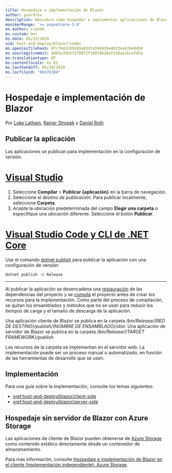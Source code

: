 ```yaml
---
title: Hospedaje e implementación de Blazor
author: guardrex
description: Descubra cómo hospedar e implementar aplicaciones de Blazor.
monikerRange: '>= aspnetcore-3.0'
ms.author: riande
ms.custom: mvc
ms.date: 05/23/2019
uid: host-and-deploy/blazor/index
ms.openlocfilehash: 0fc7643c65b93a63d7a594d35e4013eab76e9db8
ms.sourcegitcommit: 4d05e30567279072f1b070618afe58ae1bcefd5a
ms.translationtype: HT
ms.contentlocale: es-ES
ms.lasthandoff: 05/29/2019
ms.locfileid: "66376384"
---
```

# <a name="host-and-deploy-blazor"></a>Hospedaje e implementación de Blazor

Por [Luke Latham](https://github.com/guardrex), [Rainer Stropek](https://www.timecockpit.com) y [Daniel Roth](https://github.com/danroth27)

## <a name="publish-the-app"></a>Publicar la aplicación

Las aplicaciones se publican para implementación en la configuración de versión.

# <a name="visual-studiotabvisual-studio"></a>[Visual Studio](#tab/visual-studio)

1. Seleccione **Compilar** > **Publicar {aplicación}** en la barra de navegación.
1. Seleccione el *destino de publicación*. Para publicar localmente, seleccione **Carpeta**.
1. Acepte la ubicación predeterminada del campo **Elegir una carpeta** o especifique una ubicación diferente. Seleccione el botón **Publicar**.

# <a name="visual-studio-code--net-core-clitabvisual-studio-codenetcore-cli"></a>[Visual Studio Code y CLI de .NET Core](#tab/visual-studio-code+netcore-cli)

Use el comando [dotnet publish](/dotnet/core/tools/dotnet-publish) para publicar la aplicación con una configuración de versión:

```console
dotnet publish -c Release
```

---

Al publicar la aplicación se desencadena una [restauración](/dotnet/core/tools/dotnet-restore) de las dependencias del proyecto y se [compila](/dotnet/core/tools/dotnet-build) el proyecto antes de crear los recursos para la implementación. Como parte del proceso de compilación, se quitan los ensamblados y métodos que no se usan para reducir los tiempos de carga y el tamaño de descarga de la aplicación.

Una aplicación cliente de Blazor se publica en la carpeta */bin/Release/{RED DE DESTINO}/publish/{NOMBRE DE ENSAMBLADO}/dist*. Una aplicación de servidor de Blazor se publica en la carpeta */bin/Release/{TARGET FRAMEWORK}/publish*.

Los recursos de la carpeta se implementan en el servidor web. La implementación puede ser un proceso manual o automatizado, en función de las herramientas de desarrollo que se usen.

## <a name="deployment"></a>Implementación

Para una guía sobre la implementación, consulte los temas siguientes:

* <xref:host-and-deploy/blazor/client-side>
* <xref:host-and-deploy/blazor/server-side>

## <a name="blazor-serverless-hosting-with-azure-storage"></a>Hospedaje sin servidor de Blazor con Azure Storage

Las aplicaciones de cliente de Blazor pueden obtenerse de [Azure Storage](https://azure.microsoft.com/services/storage/) como contenido estático directamente desde un contenedor de almacenamiento.

Para más información, consulte [Hospedaje e implementación de Blazor en el cliente (implementación independiente): Azure Storage](xref:host-and-deploy/blazor/client-side#azure-storage).

